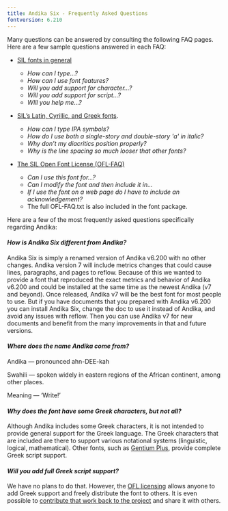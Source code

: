 ```yaml
---
title: Andika Six - Frequently Asked Questions
fontversion: 6.210
---
```


Many questions can be answered by consulting the following FAQ pages. Here are a few sample questions answered in each FAQ:

- [SIL fonts in general](https://software.sil.org/fonts/faq)
    - *How can I type...?*
    - *How can I use font features?*
    - *Will you add support for character...?*
    - *Will you add support for script...?*
    - *WIll you help me...?*

- [SIL’s Latin, Cyrillic, and Greek fonts](https://software.sil.org/lcgfonts/faq).
    - *How can I type IPA symbols?*
    - *How do I use both a single-story and double-story 'a' in italic?*
    - *Why don’t my diacritics position properly?*
    - *Why is the line spacing so much looser that other fonts?*

- [The SIL Open Font License (OFL-FAQ)](https://openfontlicense.org)
    - *Can I use this font for...?*
    - *Can I modify the font and then include it in...*
    - *If I use the font on a web page do I have to include an acknowledgement?*
    - The full OFL-FAQ.txt is also included in the font package.

Here are a few of the most frequently asked questions specifically regarding Andika:

#### *How is Andika Six different from Andika?*

Andika Six is simply a renamed version of Andika v6.200 with no other changes. Andika version 7 will include metrics changes that could cause lines, paragraphs, and pages to reflow. Because of this we wanted to provide a font that reproduced the exact metrics and behavior of Andika v6.200 and could be installed at the same time as the newest Andika (v7 and beyond). Once released, Andika v7 will be the best font for most people to use. But if you have documents that you prepared with Andika v6.200 you can install Andika Six, change the doc to use it instead of Andika, and avoid any issues with reflow. Then you can use Andika v7 for new documents and benefit from the many improvements in that and future versions.

#### *Where does the name Andika come from?*

Andika — pronounced ahn-DEE-kah

Swahili — spoken widely in eastern regions of the African continent, among other places.

Meaning — ‘Write!’

#### *Why does the font have some Greek characters, but not all?*

Although Andika includes some Greek characters, it is not intended to provide general support for the Greek language. The Greek characters that are included are there to support various notational systems (linguistic, logical, mathematical). Other fonts, such as [Gentium Plus](https://software.sil.org/gentium), provide complete Greek script support. 

#### *Will you add full Greek script support?*

We have no plans to do that. However, the [OFL licensing](https://openfontlicense.org) allows anyone to add Greek support and freely distribute the font to others. It is even possible to [contribute that work back to the project](developer.md) and share it with others.
